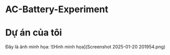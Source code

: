 # AC-Battery-Experiment
# Dự án của tôi

Đây là ảnh minh họa:
![Hình minh họa](Screenshot 2025-01-20 201954.png)

